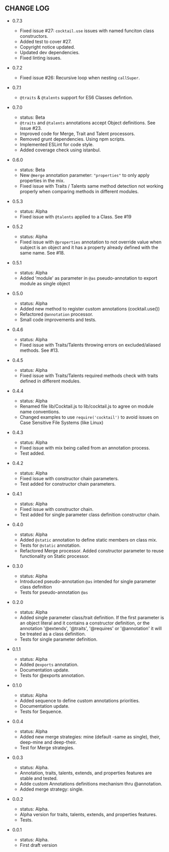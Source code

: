 ## CHANGE LOG

- 0.7.3
    - Fixed issue #27: `cocktail.use` issues with named funciton class constructors.
    - Added test to cover #27.
    - Copyright notice updated.
    - Updated dev dependencies.
    - Fixed linting issues.

- 0.7.2
    - Fixed issue #26: Recursive loop when nesting `callSuper`. 

- 0.7.1
    - `@traits` & `@talents` support for ES6 Classes defintion. 

- 0.7.0
    - status: Beta
    - `@traits` and `@talents` annotations accept Object definitions. See issue #23.
    - Improved code for Merge, Trait and Talent processors.
    - Removed grunt dependencies. Using npm scripts.
    - Implemented ESLint for code style.
    - Added coverage check using istanbul.

- 0.6.0
    - status: Beta
    - New `@merge` annotation parameter: `"properties"` to only apply properties in the mix.
    - Fixed issue with Traits / Talents same method detection not working properly when comparing methods in different modules.

- 0.5.3
    - status: Alpha
    - Fixed issue with `@talents` applied to a Class. See #19

- 0.5.2
    - status: Alpha
    - Fixed issue with `@properties` annotation to not override value when subject is an object and it has a property already defined with the same name. See #18.

- 0.5.1
    - status: Alpha
    - Added 'module' as parameter in `@as` pseudo-annotation to export module as single object

- 0.5.0
    - status: Alpha
    - Added new method to register custom annotations (cocktail.use())
    - Refactored `@annotation` processor.
    - Small code improvements and tests.

- 0.4.6
    - status: Alpha
    - Fixed issue with Traits/Talents throwing errors on excluded/aliased methods. See #13.

- 0.4.5
    - status: Alpha
    - Fixed issue with Traits/Talents required methods check with traits defined in different modules.

- 0.4.4
    - status: Alpha
    - Renamed file lib/Cocktail.js to lib/cocktail.js to agree on module name conventions.
    - Changed examples to use `require('cocktail')` to avoid issues on Case Sensitive File Systems (like Linux)

- 0.4.3
    - status: Alpha
    - Fixed issue with mix being called from an annotation process.
    - Test added.

- 0.4.2
    - status: Alpha
    - Fixed issue with constructor chain parameters.
    - Test added for constructor chain parameters.

- 0.4.1
    - status: Alpha
    - Fixed issue with constructor chain.
    - Test added for single parameter class definition constructor chain.

- 0.4.0
    - status: Alpha
    - Added `@static` annotation to define static members on class mix.
    - Tests for `@static` annotation.
    - Refactored Merge processor. Added constructor parameter to reuse functionality on Static processor.

- 0.3.0
    - status: Alpha
    - Introduced pseudo-annotation `@as` intended for single parameter class definition
    - Tests for pseudo-annotation `@as`

- 0.2.0
    - status: Alpha
    - Added single parameter class/trait definition. If the first parameter is an object literal and it contains a
    constructor definition, or the annotation '@extends', '@traits', '@requires' or '@annotation' it will be treated as
    a class definition.
    - Tests for single parameter definition.

- 0.1.1
    - status: Alpha
    - Added `@exports` annotation.
    - Documentation update.
    - Tests for @exports annotation.

- 0.1.0
    - status: Alpha
    - Added sequence to define custom annotations priorities.
    - Documentation update.
    - Tests for Sequence.

- 0.0.4
    - status: Alpha
    - Added new merge strategies: mine (default -same as single), their, deep-mine and deep-their.
    - Test for Merge strategies.

- 0.0.3
    - status: Alpha.
    - Annotation, traits, talents, extends, and properties features are stable and tested.
    - Adde custom Annotations definitions mechanism thru @annotation.
    - Added merge strategy: single.

- 0.0.2
    - status: Alpha.
    - Alpha version for traits, talents, extends, and properties features.
    - Tests.

- 0.0.1
    - status: Alpha.
    - First draft version
